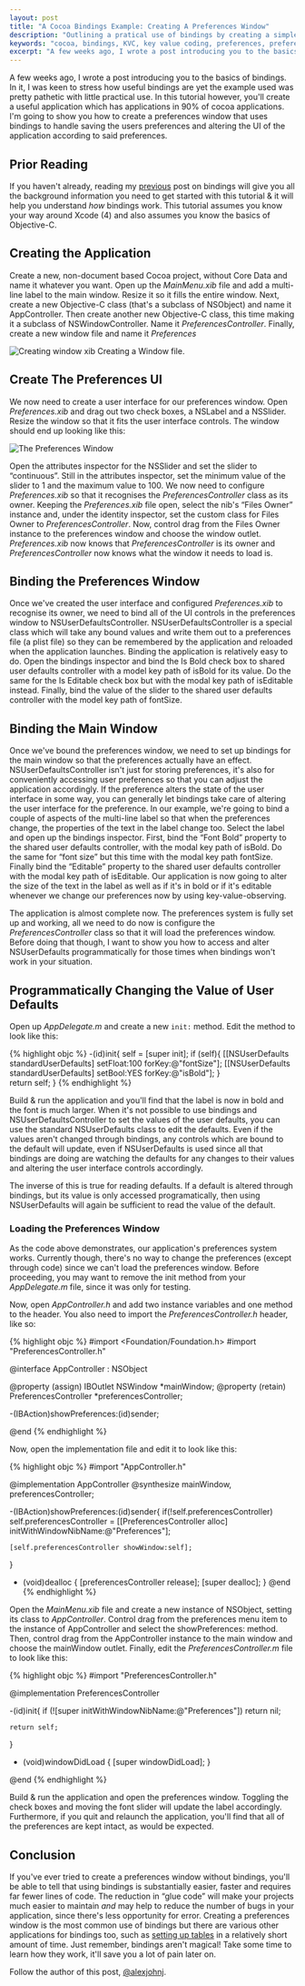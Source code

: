 ```yaml
---
layout: post
title: "A Cocoa Bindings Example: Creating A Preferences Window"
description: "Outlining a pratical use of bindings by creating a simple, reusable, preferences window" 
keywords: "cocoa, bindings, KVC, key value coding, preferences, preferences window, mac os x, NSUserDefaults, NSUserDefaultsController"
excerpt: "A few weeks ago, I wrote a post introducing you to the basics of bindings. In it, I was keen to stress how useful bindings are yet the example used was pretty pathetic with little practical use. In this tutorial however, you'll create a useful application which has applications in 90% of cocoa applications. I'm going to show you how to create a preferences window that uses bindings to handle saving the users preferences and altering the UI of the application according to said preferences."
---
```


A few weeks ago, I wrote a post introducing you to the basics of bindings. In it, I was keen to stress how useful bindings are yet the example used was pretty pathetic with little practical use. In this tutorial however, you'll create a useful application which has applications in 90% of cocoa applications. I'm going to show you how to create a preferences window that uses bindings to handle saving the users preferences and altering the UI of the application according to said preferences. 

<!--more-->

## Prior Reading

If you haven't already, reading my [previous](/2011/04/09/introduction-to-cocoa-bindings/) post on bindings will give you all the background information you need to get started with this tutorial & it will help you understand *how* bindings work.  This tutorial assumes you know your way around Xcode (4) and also assumes you know the basics of Objective-C.

## Creating the Application

Create a new, non-document based Cocoa project, without Core Data and name it whatever you want. Open up the *MainMenu.xib* file and add a multi-line label to the main window. Resize it so it fills the entire window. Next, create a new Objective-C class (that's a subclass of NSObject) and name it AppController. Then create another new Objective-C class, this time making it a subclass of NSWindowController. Name it *PreferencesController*. Finally, create a new window file and name it *Preferences*

<img title="creating_window_xib.png" src="{{ site.baseurl }}/images/posts/2011/05/aCocoaBindingsExampleCreatingAPreferencesWindow/creating_window_xib.png" alt="Creating window xib"/> Creating a Window file.

## Create The Preferences UI

We now need to create a user interface for our preferences window. Open *Preferences.xib* and drag out two check boxes, a NSLabel and a NSSlider. Resize the window so that it fits the user interface controls. The window should end up looking like this:

<img title="preferences_ui.png" src="{{ site.baseurl }}/images/posts/2011/05/aCocoaBindingsExampleCreatingAPreferencesWindow/preferences_ui.png" alt="The Preferences Window"  />

Open the attributes inspector for the NSSlider and set the slider to “continuous”. Still in the attributes inspector, set the minimum value of the slider to 1 and the maximum value to 100. We now need to configure *Preferences.xib* so that it recognises the *PreferencesController* class as its owner. Keeping the *Preferences.xib* file open, select the nib's “Files Owner” instance and, under the identity inspector, set the custom class for Files Owner to *PreferencesController*. Now, control drag from the Files Owner instance to the preferences window and choose the window outlet. *Preferences.xib* now knows that *PreferencesController* is its owner and *PreferencesController* now knows what the window it needs to load is. 

## Binding the Preferences Window

Once we've created the user interface and configured *Preferences.xib* to recognise its owner, we need to bind all of the UI controls in the preferences window to NSUserDefaultsController. NSUserDefaultsController is a special class which will take any bound values and write them out to a preferences file (a plist file) so they can be remembered by the application and reloaded when the application launches. Binding the application is relatively easy to do. Open the bindings inspector and bind the Is Bold check box to shared user defaults controller with a model key path of isBold for its value. Do the same for the Is Editable check box but with the modal key path of isEditable instead. Finally, bind the value of the slider to the shared user defaults controller with the model key path of fontSize. 

## Binding the Main Window

Once we've bound the preferences window, we need to set up bindings for the main window so that the preferences actually have an effect. NSUserDefaultsController isn't just for storing preferences, it's also for conveniently accessing user preferences so that you can adjust the application accordingly. If the preference alters the state of the user interface in some way, you can generally let bindings take care of altering the user interface for the preference. In our example, we're going to bind a couple of aspects of the multi-line label so that when the preferences change, the properties of the text in the label change too. Select the label and open up the bindings inspector. First, bind the “Font Bold” property to the shared user defaults controller, with the modal key path of isBold. Do the same for “font size” but this time with the modal key path fontSize. Finally bind the “Editable” property to the shared user defaults controller with the modal key path of isEditable. Our application is now going to alter the size of the text in the label as well as if it's in bold or if it's editable whenever we change our preferences now by using key-value-observing. 

The application is almost complete now. The preferences system is fully set up and working, all we need to do now is configure the *PreferencesController* class so that it will load the preferences window. Before doing that though, I want to show you how to access and alter NSUserDefaults programmatically for those times when bindings won't work in your situation. 

## Programmatically Changing the Value of User Defaults

Open up *AppDelegate.m* and create a new `init:` method. Edit the method to look like this:

{% highlight objc %}
-(id)init{
	self = [super init];
	if (self){
		[[NSUserDefaults standardUserDefaults] setFloat:100 forKey:@"fontSize"];
		[[NSUserDefaults standardUserDefaults] setBool:YES forKey:@"isBold"];
	}	
	return self;
}
{% endhighlight %}

Build & run the application and you'll find that the label is now in bold and the font is much larger. When it's not possible to use bindings and NSUserDefaultsController to set the values of the user defaults, you can use the standard NSUserDefaults class to edit the defaults. Even if the values aren't changed through bindings, any controls which are bound to the default will update, even if NSUserDefaults is used since all that bindings are doing are watching the defaults for any changes to their values and altering the user interface controls accordingly. 

The inverse of this is true for reading defaults. If a default is altered through bindings, but its value is only accessed programatically, then using NSUserDefaults will again be sufficient to read the value of the default.

### Loading the Preferences Window

As the code above demonstrates, our application's preferences system works. Currently though, there's no way to change the preferences (except through code)  since we can't load the preferences window. Before proceeding, you may want to remove the init method from your *AppDelegate.m* file, since it was only for testing.

Now, open *AppController.h* and add two instance variables and one method to the header. You also need to import the *PreferencesController.h* header, like so: 

{% highlight objc %}
#import <Foundation/Foundation.h>
#import "PreferencesController.h"

@interface AppController : NSObject 

@property (assign) IBOutlet NSWindow *mainWindow;
@property (retain) PreferencesController *preferencesController;

-(IBAction)showPreferences:(id)sender; 

@end
{% endhighlight %}

Now, open the implementation file and edit it to look like this:

{% highlight objc %}
#import "AppController.h"

@implementation AppController
@synthesize mainWindow, preferencesController;

-(IBAction)showPreferences:(id)sender{
	if(!self.preferencesController)
		self.preferencesController = [[PreferencesController alloc] initWithWindowNibName:@"Preferences"];

	[self.preferencesController showWindow:self];
}

- (void)dealloc {
	[preferencesController release];
	[super dealloc];
}
@end
{% endhighlight %}

Open the *MainMenu.xib* file and create a new instance of NSObject, setting its class to *AppController*. Control drag from the preferences menu item to the instance of AppController and select the showPreferences: method. Then, control drag from the AppController instance to the main window and choose the mainWindow outlet. Finally, edit the *PreferencesController.m* file to look like this:

{% highlight objc %}
#import "PreferencesController.h"

@implementation PreferencesController

-(id)init{
	if (![super initWithWindowNibName:@"Preferences"])
	    return nil;
	    
	return self;
}

- (void)windowDidLoad {
	[super windowDidLoad];
}

@end
{% endhighlight %}

Build & run the application and open the preferences window. Toggling the check boxes and moving the font slider will update the label accordingly. Furthermore, if you quit and relaunch the application, you'll find that all of the preferences are kept intact, as would be expected. 

## Conclusion

If you've ever tried to create a preferences window without bindings, you'll be able to tell that using bindings is substantially easier, faster and requires far fewer lines of code. The reduction in “glue code” will make your projects much easier to maintain *and* may help to reduce the number of bugs in your application, since there's less opportunity for error. Creating a preferences window is the most common use of bindings but there are various other applications for bindings too, such as [setting up tables](/2011/07/14/nstableviews-nsarraycontrollers-and-more-bindings/) in a relatively short amount of time. Just remember, bindings aren't magical! Take some time to learn how they work, it'll save you a lot of pain later on. 

Follow the author of this post, [@alexjohnj](http://twitter.com/alexjohnj).